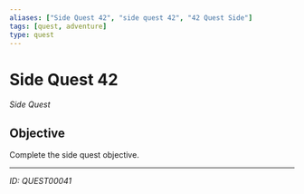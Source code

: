 ```yaml
---
aliases: ["Side Quest 42", "side quest 42", "42 Quest Side"]
tags: [quest, adventure]
type: quest
---
```


# Side Quest 42

*Side Quest*

## Objective
Complete the side quest objective.

---
*ID: QUEST00041*